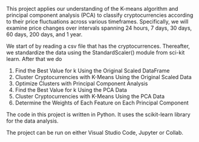 This project applies our understanding of the K-means algorithm and principal component analysis (PCA) to classify cryptocurrencies according to their price fluctuations across various timeframes. Specifically, we will examine price changes over intervals spanning 24 hours, 7 days, 30 days, 60 days, 200 days, and 1 year.

We start of by reading a csv file that has the cryptocurrences. Thereafter, we standardize the data using the StandardScaler() module from sci-kit learn. After that we do
1) Find the Best Value for k Using the Original Scaled DataFrame
2) Cluster Cryptocurrencies with K-Means Using the Original Scaled Data
3) Optimize Clusters with Principal Component Analysis
4) Find the Best Value for k Using the PCA Data
5) Cluster Cryptocurrencies with K-Means Using the PCA Data
6) Determine the Weights of Each Feature on Each Principal Component

The code in this project is written in Python. It uses the scikit-learn library for the data analysis.

The project can be run on either Visual Studio Code, Jupyter or Collab.
